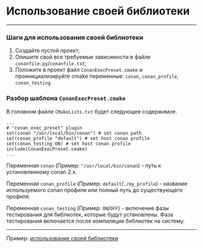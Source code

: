# Использование своей библиотеки
___
### Шаги для использования своей библиотеки

1. Создайте пустой проект;
2. Опишите свой все требуемые зависимости в файле `conanfile.py`/`conanfile.txt`;
3. Положите в проект файл `ConanExecPreset.cmake` и проинициализируйте cmake переменные:
   `conan`, `conan_profile`, `conan_testing`.

### Разбор шаблона `ConanExecPreset.cmake`

В головном файле `CMakeLists.txt` будет следующее содержимое.
```
...
# "conan_exec_preset" plugin
set(conan "/usr/local/bin/conan") # set conan path
set(conan_profile "default") # set host conan profile
set(conan_testing ON) # set host conan profile
include(ConanExecPreset.cmake)
...
```
Переменная `conan` (Пример: `"/usr/local/bin/conan`) - путь к установленному conan 2.x.  

Переменная `conan_profile` (Пример: `default`/`./my_profile`) - название используемого conan профиля или полный путь до существующего профиля.  

Переменная `conan_testing` (Пример: `ON`/`OFF`) - включение фазы тестирования для библиотек, которые будут установлены.
Фаза тестирования включается после компиляции библиотек на систему.  

___
Пример: [использование своей библиотеки](./../../../build-lib-project/doc/README_RUS.md)